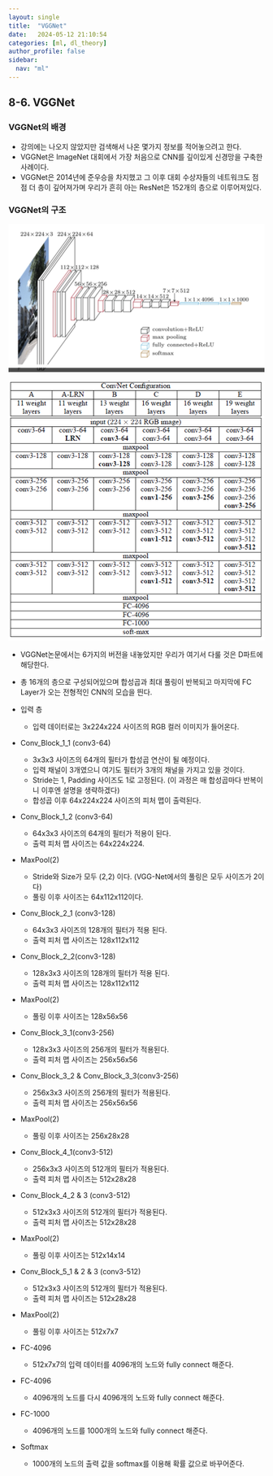 ```yaml
---
layout: single
title:  "VGGNet"
date:   2024-05-12 21:10:54 
categories: [ml, dl_theory]
author_profile: false
sidebar:
  nav: "ml"
---
```

## 8-6. VGGNet

### VGGNet의 배경

- 강의에는 나오지 않았지만 검색해서 나온 몇가지 정보를 적어놓으려고 한다.
- VGGNet은 ImageNet 대회에서 가장 처음으로 CNN를 깊이있게 신경망을 구축한 사례이다.
- VGGNet은 2014년에 준우승을 차지했고 그 이후 대회 수상자들의 네트워크도 점점 더 층이 깊어져가며 우리가 흔히 아는 ResNet은 152개의 층으로 이루어져있다.

### VGGNet의 구조

![image 7.png](/assets/images/dl-theory/image%207.png)

![image.png](/assets/images/dl-theory/image%201%205.png)

- VGGNet논문에서는 6가지의 버전을 내놓았지만 우리가 여기서 다룰 것은 D파트에 해당한다.

- 총 16개의 층으로 구성되어있으며 합성곱과 최대 풀링이 반복되고 마지막에 FC Layer가 오는 전형적인 CNN의 모습을 띈다.
- 입력 층
    - 입력 데이터로는 3x224x224 사이즈의 RGB 컬러 이미지가 들어온다.
- Conv_Block_1_1 (conv3-64)
    - 3x3x3 사이즈의 64개의 필터가 합성곱 연산이 될 예정이다.
    - 입력 채널이 3개였으니 여기도 필터가 3개의 채널을 가지고 있을 것이다.
    - Stride는 1, Padding 사이즈도 1로 고정된다. (이 과정은 매 합성곱마다 반복이니 이후엔 설명을 생략하겠다)
    - 합성곱 이후 64x224x224 사이즈의 피처 맵이 출력된다.
- Conv_Block_1_2 (conv3-64)
    - 64x3x3 사이즈의 64개의 필터가 적용이 된다.
    - 출력 피처 맵 사이즈는 64x224x224.
- MaxPool(2)
    - Stride와 Size가 모두 (2,2) 이다. (VGG-Net에서의 풀링은 모두 사이즈가 2이다)
    - 풀링 이후 사이즈는 64x112x112이다.
- Conv_Block_2_1 (conv3-128)
    - 64x3x3 사이즈의 128개의 필터가 적용 된다.
    - 출력 피처 맵 사이즈는 128x112x112
- Conv_Block_2_2(conv3-128)
    - 128x3x3 사이즈의 128개의 필터가 적용 된다.
    - 출력 피처 맵 사이즈는 128x112x112
- MaxPool(2)
    - 풀링 이후 사이즈는 128x56x56
- Conv_Block_3_1(conv3-256)
    - 128x3x3 사이즈의 256개의 필터가 적용된다.
    - 출력 피처 맵 사이즈는 256x56x56
- Conv_Block_3_2 & Conv_Block_3_3(conv3-256)
    - 256x3x3 사이즈의 256개의 필터가 적용된다.
    - 출력 피처 맵 사이즈는 256x56x56
- MaxPool(2)
    - 풀링 이후 사이즈는 256x28x28
- Conv_Block_4_1(conv3-512)
    - 256x3x3 사이즈의 512개의 필터가 적용된다.
    - 출력 피처 맵 사이즈는 512x28x28
- Conv_Block_4_2 & 3 (conv3-512)
    - 512x3x3 사이즈의 512개의 필터가 적용된다.
    - 출력 피처 맵 사이즈는 512x28x28
- MaxPool(2)
    - 풀링 이후 사이즈는 512x14x14
- Conv_Block_5_1 & 2 & 3 (conv3-512)
    - 512x3x3 사이즈의 512개의 필터가 적용된다.
    - 출력 피처 맵 사이즈는 512x28x28
- MaxPool(2)
    - 풀링 이후 사이즈는 512x7x7
- FC-4096
    - 512x7x7의 입력 데이터를 4096개의 노드와 fully connect 해준다.
- FC-4096
    - 4096개의 노드를 다시 4096개의 노드와 fully connect 해준다.
- FC-1000
    - 4096개의 노드를 1000개의 노드와 fully connect 해준다.
- Softmax
    - 1000개의 노드의 출력 값을 softmax를 이용해 확률 값으로 바꾸어준다.